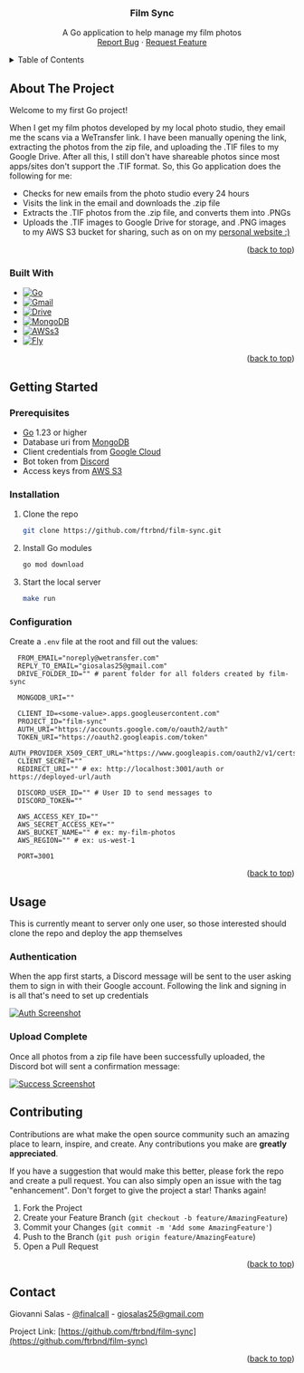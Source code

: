 <!-- Improved compatibility of back to top link: See: https://github.com/othneildrew/Best-README-Template/pull/73 -->

<a name="readme-top"></a>

<!--
*** Thanks for checking out the Best-README-Template. If you have a suggestion
*** that would make this better, please fork the repo and create a pull request
*** or simply open an issue with the tag "enhancement".
*** Don't forget to give the project a star!
*** Thanks again! Now go create something AMAZING! :D
-->

<!-- PROJECT LOGO -->
<br />
<div align="center">
  <h3 align="center">Film Sync</h3>

  <p align="center">
    A Go application to help manage my film photos
    <br />
    <a href="https://github.com/ftrbnd/film-sync/issues">Report Bug</a>
    ·
    <a href="https://github.com/ftrbnd/film-sync/issues">Request Feature</a>
  </p>
</div>

<!-- TABLE OF CONTENTS -->
<details>
  <summary>Table of Contents</summary>
  <ol>
    <li>
      <a href="#about-the-project">About The Project</a>
      <ul>
        <li><a href="#built-with">Built With</a></li>
      </ul>
    </li>
    <li>
      <a href="#getting-started">Getting Started</a>
      <ul>
        <li><a href="#prerequisites">Prerequisites</a></li>
        <li><a href="#installation">Installation</a></li>
        <li><a href="#configuration">Configuration</a></li>
      </ul>
    </li>
    <li><a href="#usage">Usage</a></li>
    <li><a href="#contributing">Contributing</a></li>
    <li><a href="#contact">Contact</a></li>
  </ol>
</details>

<!-- ABOUT THE PROJECT -->

## About The Project

Welcome to my first Go project!

When I get my film photos developed by my local photo studio, they email me the scans via a WeTransfer link. I have been manually opening the link, extracting the photos from the zip file, and uploading the .TIF files to my Google Drive. After all this, I still don't have shareable photos since most apps/sites don't support the .TIF format. So, this Go application does the following for me:

- Checks for new emails from the photo studio every 24 hours
- Visits the link in the email and downloads the .zip file
- Extracts the .TIF photos from the .zip file, and converts them into .PNGs
- Uploads the .TIF images to Google Drive for storage, and .PNG images to my AWS S3 bucket for sharing, such as on on my [personal website :)][portfolio-url]

<p align="right">(<a href="#readme-top">back to top</a>)</p>

### Built With

- [![Go][Go]][Go-url]
- [![Gmail][Gmail]][Gcloud-url]
- [![Drive][Drive]][Gcloud-url]
- [![MongoDB][MongoDB]][MongoDB-url]
- [![AWSs3][AWSs3]][AWSs3-url]
- [![Fly][Fly]][Fly-url]

<p align="right">(<a href="#readme-top">back to top</a>)</p>

<!-- GETTING STARTED -->

## Getting Started

### Prerequisites

- [Go][Go-url] 1.23 or higher
- Database uri from [MongoDB][MongoDB-url]
- Client credentials from [Google Cloud][Gcloud-url]
- Bot token from [Discord][Discord-url]
- Access keys from [AWS S3][AWSs3-url]

### Installation

1. Clone the repo
   ```sh
   git clone https://github.com/ftrbnd/film-sync.git
   ```
2. Install Go modules
   ```sh
   go mod download
   ```
3. Start the local server
   ```sh
   make run
   ```

### Configuration

Create a `.env` file at the root and fill out the values:

```env
  FROM_EMAIL="noreply@wetransfer.com"
  REPLY_TO_EMAIL="giosalas25@gmail.com"
  DRIVE_FOLDER_ID="" # parent folder for all folders created by film-sync

  MONGODB_URI=""

  CLIENT_ID=<some-value>.apps.googleusercontent.com"
  PROJECT_ID="film-sync"
  AUTH_URI="https://accounts.google.com/o/oauth2/auth"
  TOKEN_URI="https://oauth2.googleapis.com/token"
  AUTH_PROVIDER_X509_CERT_URL="https://www.googleapis.com/oauth2/v1/certs"
  CLIENT_SECRET=""
  REDIRECT_URI="" # ex: http://localhost:3001/auth or https://deployed-url/auth

  DISCORD_USER_ID="" # User ID to send messages to
  DISCORD_TOKEN=""

  AWS_ACCESS_KEY_ID=""
  AWS_SECRET_ACCESS_KEY=""
  AWS_BUCKET_NAME="" # ex: my-film-photos
  AWS_REGION="" # ex: us-west-1

  PORT=3001
```

<p align="right">(<a href="#readme-top">back to top</a>)</p>

<!-- USAGE EXAMPLES -->

## Usage

This is currently meant to server only one user, so those interested should clone the repo and deploy the app themselves

### Authentication

When the app first starts, a Discord message will be sent to the user asking them to sign in with their Google account. Following the link and signing in is all that's need to set up credentials

[![Auth Screenshot][auth-screenshot]][auth-screenshot]

### Upload Complete

Once all photos from a zip file have been successfully uploaded, the Discord bot will sent a confirmation message:

[![Success Screenshot][success-screenshot]][success-screenshot]

<!-- CONTRIBUTING -->

## Contributing

Contributions are what make the open source community such an amazing place to learn, inspire, and create. Any contributions you make are **greatly appreciated**.

If you have a suggestion that would make this better, please fork the repo and create a pull request. You can also simply open an issue with the tag "enhancement".
Don't forget to give the project a star! Thanks again!

1. Fork the Project
2. Create your Feature Branch (`git checkout -b feature/AmazingFeature`)
3. Commit your Changes (`git commit -m 'Add some AmazingFeature'`)
4. Push to the Branch (`git push origin feature/AmazingFeature`)
5. Open a Pull Request

<p align="right">(<a href="#readme-top">back to top</a>)</p>

<!-- CONTACT -->

## Contact

Giovanni Salas - [@finalcalI](https://twitter.com/finalcali) - giosalas25@gmail.com

Project Link: [https://github.com/ftrbnd/film-sync](https://github.com/ftrbnd/film-sync)

<p align="right">(<a href="#readme-top">back to top</a>)</p>

<!-- MARKDOWN LINKS & IMAGES -->
<!-- https://www.markdownguide.org/basic-syntax/#reference-style-links -->

[Go]: https://img.shields.io/badge/go-00ADD8?style=for-the-badge&logo=go&logoColor=white
[Go-url]: https://go.dev
[Gmail]: https://img.shields.io/badge/gmail-EA4335?style=for-the-badge&logo=gmail&logoColor=white
[Drive]: https://img.shields.io/badge/google%20drive-4285F4?style=for-the-badge&logo=googledrive&logoColor=white
[Gcloud-url]: https://cloud.google.com
[MongoDB]: https://img.shields.io/badge/mongodb-47A248?style=for-the-badge&logo=mongodb&logoColor=white
[MongoDB-url]: https://mongodb.com
[Discord-url]: https://discord.com/developers/applications
[AWSs3]: https://img.shields.io/badge/amazon%20s3-569A31?style=for-the-badge&logo=amazons3&logoColor=white
[AWSs3-url]: https://aws.amazon.com/s3/
[Fly]: https://img.shields.io/badge/fly.io-24175B?style=for-the-badge&logo=flydotio&logoColor=white
[Fly-url]: https://fly.io
[portfolio-url]: https://giosalad.dev
[auth-screenshot]: https://i.imgur.com/3OiA1Mx.png
[success-screenshot]: https://i.imgur.com/36YvcAW.png
